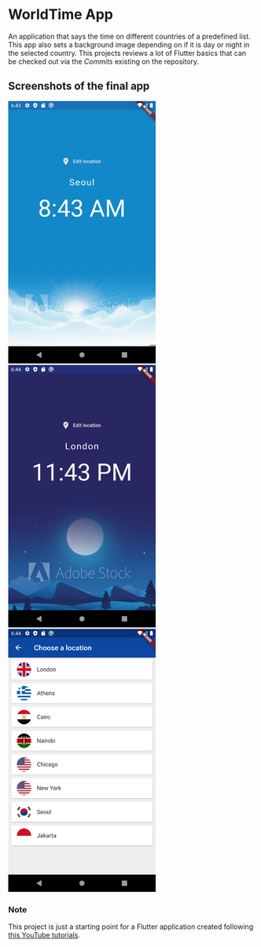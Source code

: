 # WorldTime App
An application that says the time on different countries of a predefined list. This app also sets a background image depending on if it is day or night in the selected country.
This projects reviews a lot of Flutter basics that can be checked out via the *Commits* existing on the repository.

## Screenshots of the final app
<img src="screenshots/day.png" width="300">
<img src="screenshots/night.png" width="300">
<img src="screenshots/countries.png" width="300">

### Note
This project is just a starting point for a Flutter application created following [this YouTube tutorials](https://www.youtube.com/playlist?list=PL4cUxeGkcC9jLYyp2Aoh6hcWuxFDX6PBJ). 
